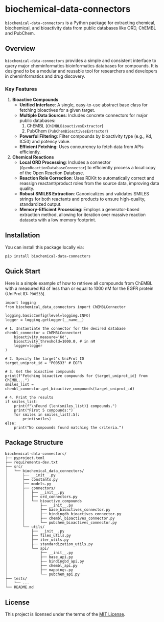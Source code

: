 # biochemical-data-connectors

`biochemical-data-connectors` is a Python package for extracting chemical, biochemical, and bioactivity data from public databases like ORD, ChEMBL and PubChem.

## Overview
`biochemical-data-connectors` provides a simple and consistent interface to query major cheminformatics bioinformatics databases for compounds. It is designed to be a modular and reusable tool for researchers and developers in cheminformatics and drug discovery.

### Key Features
1. **Bioactive Compounds**
   * **Unified Interface**: A single, easy-to-use abstract base class for fetching bioactives for a given target.
   * **Multiple Data Sources**: Includes concrete connectors for major public databases:
     1. ChEMBL (`ChEMBLBioactivesExtractor`)
     2. PubChem (`PubChemBioactivesExtractor`)
   * **Powerful Filtering**: Filter compounds by bioactivity type (e.g., Kd, IC50) and potency value.
   * **Efficient Fetching**: Uses concurrency to fetch data from APIs efficiently.
2. **Chemical Reactions**
   * **Local ORD Processing**: Includes a connector (`OpenReactionDatabaseConnector`) to efficiently process a local copy of the Open Reaction Database.
   * **Reaction Role Correction**: Uses RDKit to automatically correct and reassign reactant/product roles from the source data, improving data quality.
   * **Robust SMILES Extraction**: Canonicalizes and validates SMILES strings for both reactants and products to ensure high-quality, standardized output.
   * **Memory-Efficient Processing**: Employs a generator-based extraction method, allowing for iteration over massive reaction datasets with a low memory footprint.

## Installation
You can install this package locally via:
```
pip install biochemical-data-connectors
```

## Quick Start
Here is a simple example of how to retrieve all compounds from ChEMBL with a measured Kd of less than or equal to 1000 nM for the EGFR protein (UniProt ID: `P00533`).
```
import logging
from biochemical_data_connectors import ChEMBLConnector

logging.basicConfig(level=logging.INFO)
logger = logging.getLogger(__name__)

# 1. Instantiate the connector for the desired database
chembl_connector = ChEMBLConnector(
    bioactivity_measure='Kd',
    bioactivity_threshold=1000.0, # in nM
    logger=logger
)

# 2. Specify the target's UniProt ID
target_uniprot_id = "P00533" # EGFR

# 3. Get the bioactive compounds
print(f"Fetching bioactive compounds for {target_uniprot_id} from ChEMBL...")
smiles_list = chembl_connector.get_bioactive_compounds(target_uniprot_id)

# 4. Print the results
if smiles_list:
    print(f"\nFound {len(smiles_list)} compounds.")
    print("First 5 compounds:")
    for smiles in smiles_list[:5]:
        print(smiles)
else:
    print("No compounds found matching the criteria.")
```

## Package Structure
```
biochemical-data-connectors/
├── pyproject.toml
├── requirements-dev.txt
├── src/
│   └── biochemical_data_connectors/
│       ├── __init__.py
│       ├── constants.py
│       ├── models.py
│       ├── connectors/
│       │   ├── __init__.py
│       │   ├── ord_connectors.py
│       │   └── bioactive_compounds
│       │       ├── __init__.py
│       │       ├── base_bioactives_connector.py
│       │       ├── bindingdb_bioactives_connector.py
│       │       ├── chembl_bioactives_connector.py
│       │       └── pubchem_bioactives_connector.py
│       └── utils/
│           ├── __init__.py
│           ├── files_utils.py
│           ├── iter_utils.py
│           ├── standardization_utils.py
│           └── api/
│               ├── __init__.py
│               ├── base_api.py
│               ├── bindingbd_api.py
│               ├── chembl_api.py
│               ├── mappings.py
│               └── pubchem_api.py
├── tests/
│   └── ...
└── README.md
```

## License
This project is licensed under the terms of the [MIT License](https://opensource.org/license/mit).